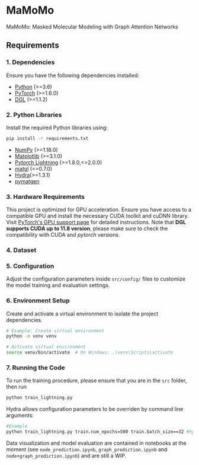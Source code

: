 # MaMoMo
MaMoMo: Masked Molecular Modeling with Graph Attention Networks

## Requirements

### 1. Dependencies

Ensure you have the following dependencies installed:

- [Python](https://www.python.org/) (>=3.6)
- [PyTorch](https://pytorch.org/) (>=1.6.0)
- [DGL](https://www.dgl.ai/pages/start.html) (>=1.1.2)

### 2. Python Libraries

Install the required Python libraries using:

```bash
pip install -r requirements.txt
```

- [NumPy](https://numpy.org/) (>=1.18.0)
- [Matplotlib](https://matplotlib.org/) (>=3.1.0)
- [Pytorch Lightning](https://lightning.ai/docs/pytorch/1.8.6/) (>=1.8.0,<=2.0.0)
- [matgl](https://pymatgen.org/installation.html) (==0.7.0)
- [Hydra](https://hydra.cc/docs/intro/)(>=1.3.1)
- [pymatgen](https://pymatgen.org/installation.html)


### 3. Hardware Requirements

This project is optimized for GPU acceleration. Ensure you have access to a compatible GPU and install the necessary CUDA toolkit and cuDNN library. Visit [PyTorch's GPU support page](https://pytorch.org/get-started/locally/) for detailed instructions.
Note that **DGL supports CUDA up to 11.8 version**, please make sure to check the compatibility with CUDA and *pytorch* versions.

### 4. Dataset
[//]: <> (This is also a comment.)
[//]: <> (Specify the dataset used for training and testing. Include download links or instructions for obtaining the dataset.)

[//]: <> (```bash)
[//]: <> (# Example: Download and extract dataset)
[//]: <> (wget http://example.com/dataset.zip)
[//]: <> (unzip dataset.zip -d data/)
[//]: <> (```)
### 5. Configuration

Adjust the configuration parameters inside `src/config/` files to customize the model training and evaluation settings.

### 6. Environment Setup

Create and activate a virtual environment to isolate the project dependencies.

```bash
# Example: Create virtual environment
python -m venv venv

# Activate virtual environment
source venv/bin/activate  # On Windows: .\venv\Scripts\activate
```

### 7. Running the Code

To run the training procedure, please ensure that you are in the `src` folder, then run

```bash
python train_lightning.py
```

Hydra allows configuration parameters to be overriden by command line arguments:
```bash
#Example
python train_lightning.py train.num_epochs=500 train.batch_size==32 #hydra overrides are optional and refer to parameters in src/config files
```

Data visualization and model evaluation are contained in notebooks at the moment (see `node_prediction.ipynb`, `graph_prediction.ipynb` and `node+graph_prediction.ipynb`) and are still a WIP.


